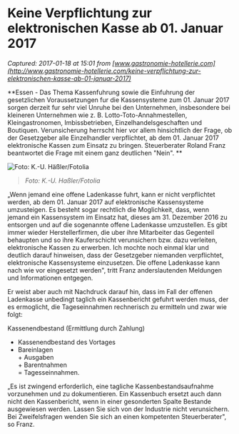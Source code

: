 # Keine Verpflichtung zur elektronischen Kasse ab 01. Januar 2017

_Captured: 2017-01-18 at 15:01 from [www.gastronomie-hotellerie.com](http://www.gastronomie-hotellerie.com/keine-verpflichtung-zur-elektronischen-kasse-ab-01-januar-2017)_

**Essen - Das Thema Kassenfuhrung sowie die Einfuhrung der gesetzlichen Voraussetzungen fur die Kassensysteme zum 01. Januar 2017 sorgen derzeit fur sehr viel Unruhe bei den Unternehmen, insbesondere bei kleineren Unternehmen wie z. B. Lotto-Toto-Annahmestellen, Kleingastronomen, Imbissbetrieben, Einzelhandelsgeschaften und Boutiquen. Verunsicherung herrscht hier vor allem hinsichtlich der Frage, ob der Gesetzgeber alle Einzelhandler verpflichtet, ab dem 01. Januar 2017 elektronische Kassen zum Einsatz zu bringen. Steuerberater Roland Franz beantwortet die Frage mit einem ganz deutlichen "Nein". **

![Foto: K.-U. Häßler/Fotolia](http://www.gastronomie-hotellerie.com/sites/default/files/styles/medium/public/field/image/11/2015/kasse_schwarzgeld_c_k.-u._haessler_-_fotolia.jpg?itok=Y8wEXePM)

> _Foto: K.-U. Haßler/Fotolia_

„Wenn jemand eine offene Ladenkasse fuhrt, kann er nicht verpflichtet werden, ab dem 01. Januar 2017 auf elektronische Kassensysteme umzusteigen. Es besteht sogar rechtlich die Moglichkeit, dass, wenn jemand ein Kassensystem im Einsatz hat, dieses am 31. Dezember 2016 zu entsorgen und auf die sogenannte offene Ladenkasse umzustellen. Es gibt immer wieder Herstellerfirmen, die uber ihre Mitarbeiter das Gegenteil behaupten und so ihre Kauferschicht verunsichern bzw. dazu verleiten, elektronische Kassen zu erwerben. Ich mochte noch einmal klar und deutlich darauf hinweisen, dass der Gesetzgeber niemanden verpflichtet, elektronische Kassensysteme einzusetzen. Die offene Ladenkasse kann nach wie vor eingesetzt werden", tritt Franz anderslautenden Meldungen und Informationen entgegen.

Er weist aber auch mit Nachdruck darauf hin, dass im Fall der offenen Ladenkasse unbedingt taglich ein Kassenbericht gefuhrt werden muss, der es ermoglicht, die Tageseinnahmen rechnerisch zu ermitteln und zwar wie folgt:

Kassenendbestand (Ermittlung durch Zahlung)  
- Kassenendbestand des Vortages  
- Bareinlagen  
\+ Ausgaben  
\+ Barentnahmen  
= Tagesseinnahmen.

„Es ist zwingend erforderlich, eine tagliche Kassenbestandsaufnahme vorzunehmen und zu dokumentieren. Ein Kassenbuch ersetzt auch dann nicht den Kassenbericht, wenn in einer gesonderten Spalte Bestande ausgewiesen werden. Lassen Sie sich von der Industrie nicht verunsichern. Bei Zweifelsfragen wenden Sie sich an einen kompetenten Steuerberater", so Franz.
